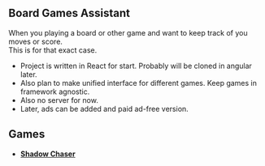 ## Board Games Assistant

When you playing a board or other game and want to keep track of you moves or score.  
This is for that exact case.

- Project is written in React for start. Probably will be cloned in angular later.
- Also plan to make unified interface for different games. Keep games in framework agnostic.
- Also no server for now.
- Later, ads can be added and paid ad-free version.

## Games
- [**Shadow Chaser**](https://illia-b.github.io/project-nail/shadow-chaser)
